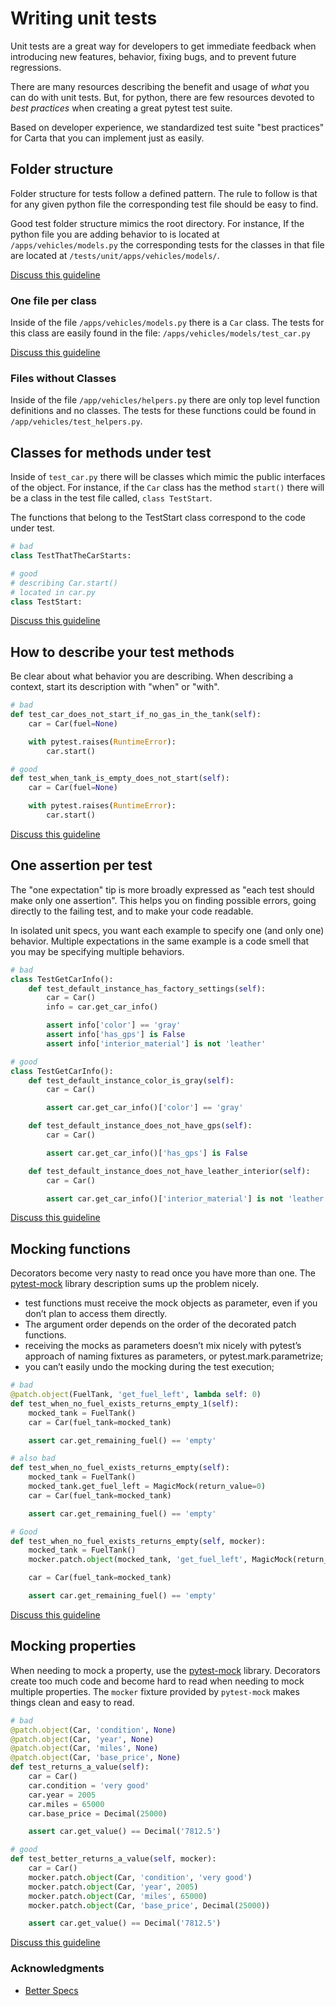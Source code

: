 # Writing unit tests

Unit tests are a great way for developers to get immediate feedback when introducing new features, behavior, fixing bugs, and to prevent future regressions.

There are many resources describing the benefit and usage of _what_ you can do with unit tests. But, for python, there are few resources devoted to _best practices_ when creating a great pytest test suite.

Based on developer experience, we standardized test suite "best practices" for Carta that you can implement just as easily.

## Folder structure

Folder structure for tests follow a defined pattern. The rule to follow is that for any given python file the corresponding test file should be easy to find.

Good test folder structure mimics the root directory. For instance, If the python file you are adding behavior to is located at `/apps/vehicles/models.py` the corresponding tests for the classes in that file are located at `/tests/unit/apps/vehicles/models/`.

[Discuss this guideline](/../../issues/1)

### One file per class

Inside of the file `/apps/vehicles/models.py` there is a `Car` class. The tests for this class are easily found in the file:  `/apps/vehicles/models/test_car.py`

[Discuss this guideline](/../../issues/2)

### Files without Classes

Inside of the file `/app/vehicles/helpers.py` there are only top level function definitions and no classes. The tests for these functions could be found in `/app/vehicles/test_helpers.py`.

## Classes for methods under test

Inside of `test_car.py` there will be classes which mimic the public interfaces of the object. For instance, if the `Car` class has the method `start()` there will be a class in the test file called, `class TestStart`.

The functions that belong to the TestStart class correspond to the code under test.

```py
# bad
class TestThatTheCarStarts:

# good
# describing Car.start()
# located in car.py
class TestStart:
```

[Discuss this guideline](/../../issues/3)

## How to describe your test methods

Be clear about what behavior you are describing. When describing a context,
start its description with "when" or "with".

```py
# bad
def test_car_does_not_start_if_no_gas_in_the_tank(self):
    car = Car(fuel=None)

    with pytest.raises(RuntimeError):
        car.start()

# good
def test_when_tank_is_empty_does_not_start(self):
    car = Car(fuel=None)

    with pytest.raises(RuntimeError):
        car.start()
```

[Discuss this guideline](/../../issues/4)

## One assertion per test

The "one expectation" tip is more broadly expressed as "each test should make only one assertion". This helps you on finding possible errors, going directly to the failing test, and to make your code readable.

In isolated unit specs, you want each example to specify one (and only one) behavior. Multiple expectations in the same example is a code smell that you may be specifying multiple behaviors.

```py
# bad
class TestGetCarInfo():
    def test_default_instance_has_factory_settings(self):
        car = Car()
        info = car.get_car_info()

        assert info['color'] == 'gray'
        assert info['has_gps'] is False
        assert info['interior_material'] is not 'leather'

# good
class TestGetCarInfo():
    def test_default_instance_color_is_gray(self):
        car = Car()

        assert car.get_car_info()['color'] == 'gray'

    def test_default_instance_does_not_have_gps(self):
        car = Car()

        assert car.get_car_info()['has_gps'] is False

    def test_default_instance_does_not_have_leather_interior(self):
        car = Car()

        assert car.get_car_info()['interior_material'] is not 'leather'
```

[Discuss this guideline](/../../issues/5)


## Mocking functions

Decorators become very nasty to read once you have more than one. The [pytest-mock](https://pypi.python.org/pypi/pytest-mock) library description sums up the problem nicely.

* test functions must receive the mock objects as parameter, even if you don’t plan to access them directly.
* The argument order depends on the order of the decorated patch functions.
* receiving the mocks as parameters doesn’t mix nicely with pytest’s approach of naming fixtures as parameters, or pytest.mark.parametrize;
* you can’t easily undo the mocking during the test execution;

```py
# bad
@patch.object(FuelTank, 'get_fuel_left', lambda self: 0)
def test_when_no_fuel_exists_returns_empty_1(self):
    mocked_tank = FuelTank()
    car = Car(fuel_tank=mocked_tank)

    assert car.get_remaining_fuel() == 'empty'

# also bad
def test_when_no_fuel_exists_returns_empty(self):
    mocked_tank = FuelTank()
    mocked_tank.get_fuel_left = MagicMock(return_value=0)
    car = Car(fuel_tank=mocked_tank)

    assert car.get_remaining_fuel() == 'empty'

# Good
def test_when_no_fuel_exists_returns_empty(self, mocker):
    mocked_tank = FuelTank()
    mocker.patch.object(mocked_tank, 'get_fuel_left', MagicMock(return_value=0))

    car = Car(fuel_tank=mocked_tank)

    assert car.get_remaining_fuel() == 'empty'
```

[Discuss this guideline](/../../issues/6)

## Mocking properties

When needing to mock a property, use the [pytest-mock](https://pypi.python.org/pypi/pytest-mock) library. Decorators create too much code and become hard to read when needing to mock multiple properties. The `mocker` fixture provided by `pytest-mock` makes things clean and easy to read.

```py
# bad
@patch.object(Car, 'condition', None)
@patch.object(Car, 'year', None)
@patch.object(Car, 'miles', None)
@patch.object(Car, 'base_price', None)
def test_returns_a_value(self):
    car = Car()
    car.condition = 'very good'
    car.year = 2005
    car.miles = 65000
    car.base_price = Decimal(25000)

    assert car.get_value() == Decimal('7812.5')

# good
def test_better_returns_a_value(self, mocker):
    car = Car()
    mocker.patch.object(Car, 'condition', 'very good')
    mocker.patch.object(Car, 'year', 2005)
    mocker.patch.object(Car, 'miles', 65000)
    mocker.patch.object(Car, 'base_price', Decimal(25000))

    assert car.get_value() == Decimal('7812.5')
```

[Discuss this guideline](/../../issues/7)


### Acknowledgments

* [Better Specs](http://www.betterspecs.org/)
